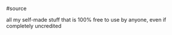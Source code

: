  #source

 all my self-made stuff that is 100% free to use by anyone, even if completely uncredited
